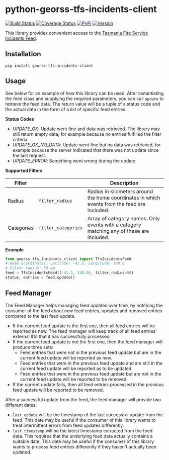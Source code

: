 # python-georss-tfs-incidents-client

[![Build Status](https://travis-ci.org/exxamalte/python-georss-tfs-incidents-client.svg)](https://travis-ci.org/exxamalte/python-georss-tfs-incidents-client)
[![Coverage Status](https://coveralls.io/repos/github/exxamalte/python-georss-tfs-incidents-client/badge.svg?branch=master)](https://coveralls.io/github/exxamalte/python-georss-tfs-incidents-client?branch=master)
[![PyPi](https://img.shields.io/pypi/v/georss-tfs-incidents-client.svg)](https://pypi.python.org/pypi/georss-tfs-incidents-client)
[![Version](https://img.shields.io/pypi/pyversions/georss-tfs-incidents-client.svg)](https://pypi.python.org/pypi/georss-tfs-incidents-client)

This library provides convenient access to the [Tasmania Fire Service Incidents Feed](http://www.fire.tas.gov.au/Show?pageId=colCurrentBushfires).

## Installation
`pip install georss-tfs-incidents-client`

## Usage
See below for an example of how this library can be used. After instantiating 
the feed class and supplying the required parameters, you can call `update` to 
retrieve the feed data. The return value will be a tuple of a status code and 
the actual data in the form of a list of specific feed entries.

**Status Codes**
* _UPDATE_OK_: Update went fine and data was retrieved. The library may still return empty data, for example because no entries fulfilled the filter criteria.
* _UPDATE_OK_NO_DATA_: Update went fine but no data was retrieved, for example because the server indicated that there was not update since the last request.
* _UPDATE_ERROR_: Something went wrong during the update

**Supported Filters**

| Filter     |                     | Description |
|------------|---------------------|-------------|
| Radius     | `filter_radius`     | Radius in kilometers around the home coordinates in which events from the feed are included. |
| Categories | `filter_categories` | Array of category names. Only events with a category matching any of these are included. |

**Example**
```python
from georss_tfs_incidents_client import TfsIncidentsFeed
# Home Coordinates: Latitude: -41.5, Longitude: 148.0
# Filter radius: 50 km
feed = TfsIncidentsFeed((-41.5, 148.0), filter_radius=50)
status, entries = feed.update()
```

## Feed Manager

The Feed Manager helps managing feed updates over time, by notifying the 
consumer of the feed about new feed entries, updates and removed entries 
compared to the last feed update.

* If the current feed update is the first one, then all feed entries will be 
  reported as new. The feed manager will keep track of all feed entries' 
  external IDs that it has successfully processed.
* If the current feed update is not the first one, then the feed manager will 
  produce three sets:
  * Feed entries that were not in the previous feed update but are in the 
    current feed update will be reported as new.
  * Feed entries that were in the previous feed update and are still in the 
    current feed update will be reported as to be updated.
  * Feed entries that were in the previous feed update but are not in the 
    current feed update will be reported to be removed.
* If the current update fails, then all feed entries processed in the previous
  feed update will be reported to be removed.

After a successful update from the feed, the feed manager will provide two
different dates:

* `last_update` will be the timestamp of the last successful update from the
  feed. This date may be useful if the consumer of this library wants to
  treat intermittent errors from feed updates differently.
* `last_timestamp` will be the latest timestamp extracted from the feed data. 
  This requires that the underlying feed data actually contains a suitable 
  date. This date may be useful if the consumer of this library wants to 
  process feed entries differently if they haven't actually been updated.

